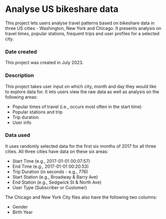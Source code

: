 # Analyse US bikeshare data
This project lets users analyse travel patterns based on bikeshare data in three US cities - Washington, New York and Chicago. It presents analysis on travel times, popular stations, frequent trips and user profiles for a selected city.

### Date created
This project was created in July 2023.

### Description
This project takes user input on which city, month and day they would like to explore data for. It lets users view the raw data as well as analysis on the following areas:

* Popular times of travel (i.e., occurs most often in the start time)
* Popular stations and trip
* Trip duration
* User info

### Data used
It uses randomly selected data for the first six months of 2017 for all three cities. All three cities have data on these six areas:

* Start Time (e.g., 2017-01-01 00:07:57)
* End Time (e.g., 2017-01-01 00:20:53)
* Trip Duration (in seconds - e.g., 776)
* Start Station (e.g., Broadway & Barry Ave)
* End Station (e.g., Sedgwick St & North Ave)
* User Type (Subscriber or Customer)

The Chicago and New York City files also have the following two columns:
* Gender
* Birth Year

